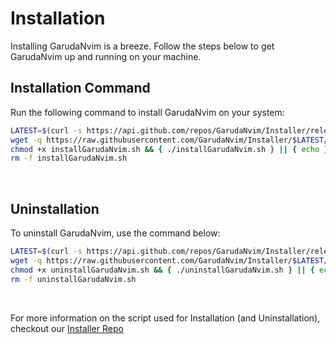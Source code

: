 <div>
    <h1><span class="th-color h-font"><b>Installation</b></span></h1>    
</div>

Installing GarudaNvim is a breeze. Follow the steps below to get GarudaNvim up and running on your machine.

## <span class="sh-font tsh-color">Installation Command</span>

Run the following command to install GarudaNvim on your system:

```sh
LATEST=$(curl -s https://api.github.com/repos/GarudaNvim/Installer/releases/latest | grep '"tag_name"' | cut -d '"' -f 4)
wget -q https://raw.githubusercontent.com/GarudaNvim/Installer/$LATEST/installGarudaNvim.sh
chmod +x installGarudaNvim.sh && { ./installGarudaNvim.sh } || { echo }
rm -f installGarudaNvim.sh
```

</br>

## <span class="sh-font tsh-color">Uninstallation</span>

To uninstall GarudaNvim, use the command below:

```sh
LATEST=$(curl -s https://api.github.com/repos/GarudaNvim/Installer/releases/latest | grep '"tag_name"' | cut -d '"' -f 4)
wget -q https://raw.githubusercontent.com/GarudaNvim/Installer/$LATEST/uninstallGarudaNvim.sh
chmod +x uninstallGarudaNvim.sh && { ./uninstallGarudaNvim.sh } || { echo }
rm -f uninstallGarudaNvim.sh
```
</br>

For more information on the script used for Installation (and Uninstallation), checkout our [Installer Repo](https://github.com/GarudaNvim/Installer)
